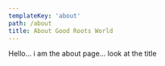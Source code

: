 ```yaml
---
templateKey: 'about'
path: /about
title: About Good Roots World
---
```


Hello... i am the about page... look at the title
